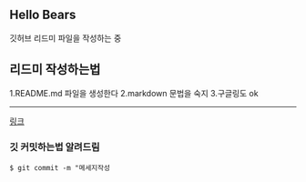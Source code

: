 ## Hello Bears
깃허브 리드미 파일을 작성하는 중

## 리드미 작성하는법
1.README.md  파일을 생성한다
2.markdown 문법을 숙지
3.구글링도 ok

---
[링크](https://markdown-it.github.io/)

### 깃 커밋하는법 알려드림
```shell
$ git commit -m "메세지작성
```